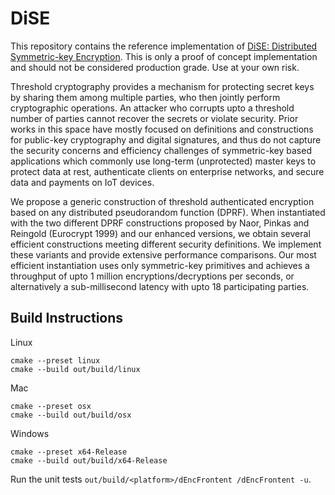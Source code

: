 # DiSE

This repository contains the reference implementation of [DiSE: Distributed Symmetric-key Encryption](https://eprint.iacr.org/2018/727). This is only a proof of concept implementation and should not be considered production grade. Use at your own risk. 

Threshold cryptography provides a mechanism for protecting secret keys by sharing them among multiple parties, who then jointly perform cryptographic operations. An attacker who corrupts upto a threshold number of parties cannot recover the secrets or violate security. Prior works in this space have mostly focused on definitions and constructions for public-key cryptography and digital signatures, and thus do not capture the security concerns and efficiency challenges of symmetric-key based applications which commonly use long-term (unprotected) master keys to protect data at rest, authenticate clients on enterprise networks, and secure data and payments on IoT devices.

We propose a generic construction of threshold authenticated encryption based on any distributed pseudorandom function (DPRF). When instantiated with the two different DPRF constructions proposed by Naor, Pinkas and Reingold (Eurocrypt 1999) and our enhanced versions, we obtain several efficient constructions meeting different security definitions. We implement these variants and provide extensive performance comparisons. Our most efficient instantiation uses only symmetric-key primitives and achieves a throughput of upto 1 million encryptions/decryptions per seconds, or alternatively a sub-millisecond latency with upto 18 participating parties.


## Build Instructions

Linux
```
cmake --preset linux
cmake --build out/build/linux
```

Mac
```
cmake --preset osx
cmake --build out/build/osx
```

Windows
```
cmake --preset x64-Release
cmake --build out/build/x64-Release
```

Run the unit tests `out/build/<platform>/dEncFrontent /dEncFrontent -u`.
